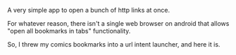 A very simple app to open a bunch of http links at once.

For whatever reason, there isn't a single web browser on android that allows "open all bookmarks in tabs" functionality.

So, I threw my comics bookmarks into a url intent launcher, and here it is.